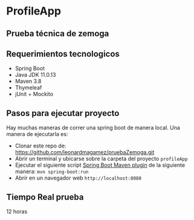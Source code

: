 # ProfileApp
## Prueba técnica de zemoga

## Requerimientos tecnologicos
- Spring Boot
- Java JDK 11.0.13
- Maven 3.8
- Thymeleaf
- jUnit + Mockito


## Pasos para ejecutar proyecto
Hay muchas maneras de correr una spring boot de manera local. Una manera de ejecutarla es:
- Clonar este repo de: https://github.com/leonardmagamez/pruebaZemoga.git
- Abrir un terminal y ubicarse sobre la carpeta del proyecto ```profileApp```
- Ejecutar el siguiente script [Spring Boot Maven plugin](https://docs.spring.io/spring-boot/docs/current/reference/html/build-tool-plugins-maven-plugin.html) de la siguiente manera: ```mvn spring-boot:run```
- Abrir en un navegador web ```http://localhost:8080```


## Tiempo Real prueba
12 horas
